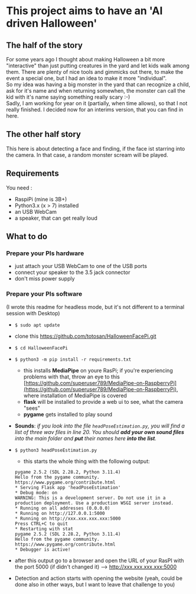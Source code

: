 # This project aims to have an 'AI driven Halloween'

## The half of the story
For some years ago I thought about making Halloween a bit more "interactive" than just putting creatures in the yard and let kids walk among them.
There are plenty of nice tools and gimmicks out there, to make the event a special one, but I had an idea to make it more "individual".   
So my idea was having a big monster in the yard that can recognize a child, ask for it's name and when returning somewhen, the monster can call the kid with it's name saying something really scary :-)   
Sadly, I am working for year on it (partially, when time allows), so that I not really finished. I decided now for an interims version, that you can find in here.

## The other half story
This here is about detecting a face and finding, if the face ist starring into the camera. In that case, a random monster scream will be played.

## Requirements

You need :
- RaspiPi (mine is 3B+)
- Python3.x (x > 7) installed
- an USB WebCam
- a speaker, that can get really loud

## What to do
### Prepare your PIs hardware
- just attach your USB WebCam to one of the USB ports
- connect your speaker to the 3.5 jack connector
- don't miss power supply

### Prepare your PIs software
(I wrote this readme for headless mode, but it's not different to a terminal session with Desktop)
- `$ sudo apt update`
- clone this https://github.com/totosan/HalloweenFacePi.git
- `$ cd HalloweenFacePi`
- `$ python3 -m pip install -r requirements.txt`
    - this installs **MediaPipe** on youre RasPi; if you're experiencing problems with that, throw an eye to this [https://github.com/superuser789/MediaPipe-on-RaspberryPi](https://github.com/superuser789/MediaPipe-on-RaspberryPi), where installation of MediaPipe is covered 
    - **flask** will be installed to provide a web ui to see, what the camera "sees"
    - **pygame** gets installed to play sound
- **Sounds**:
    *if you look into the file `headPoseEstimation.py`, you will find a list of three wav files in line 20.
    You should ***add your own sound files*** into the main folder and ***put*** their names here ***into the list***.*

- `$ python3 headPoseEstimation.py`
    - this starts the whole thing with the following output:
    ```
    pygame 2.5.2 (SDL 2.28.2, Python 3.11.4)
    Hello from the pygame community. https://www.pygame.org/contribute.html
    * Serving Flask app 'headPoseEstimation'
    * Debug mode: on
    WARNING: This is a development server. Do not use it in a production deployment. Use a production WSGI server instead.
    * Running on all addresses (0.0.0.0)
    * Running on http://127.0.0.1:5000
    * Running on http://xxx.xxx.xxx.xxx:5000
    Press CTRL+C to quit
    * Restarting with stat
    pygame 2.5.2 (SDL 2.28.2, Python 3.11.4)
    Hello from the pygame community. https://www.pygame.org/contribute.html
    * Debugger is active!
    ```
- after this output go to a browser and open the URL of your RasPI with the port 5000 (if didn't changed it) --> http://xxx.xxx.xxx.xxx:5000
- Detection and action starts with opening the website (yeah, could be done also in other ways, but I want to leave that challenge to you)
